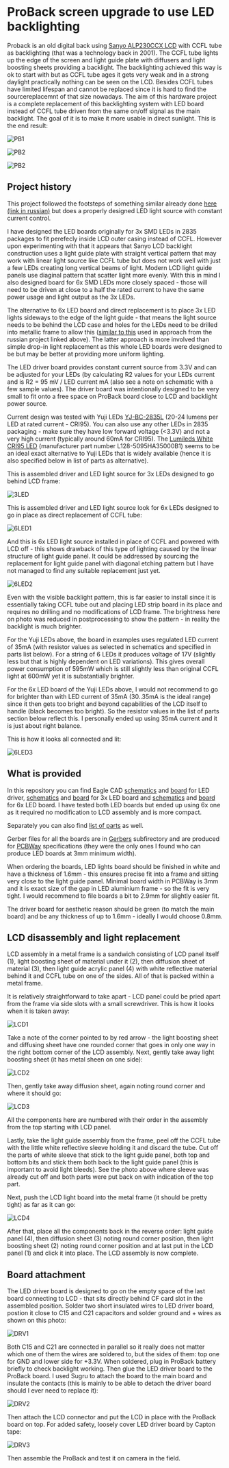 # ProBack screen upgrade to use LED backlighting

Proback is an old digital back using [Sanyo ALP230CCX LCD](Ref/ALP230CCX.pdf) with CCFL tube as backlighting (that was a technology back in 2001). The CCFL tube lights up the edge of the screen and light guide plate with diffusers and light boosting sheets providing a backlight. The backlighting achieved this way is ok to start with but as CCFL tube ages it gets very weak and in a strong daylight practically nothing can be seen on the LCD. Besides CCFL tubes have limited lifespan and cannot be replaced since it is hard to find the sourcereplacemnt of that size nowadays. The aim of this hardware project is a complete replacement of this backlighting system with LED board instead of CCFL tube driven from the same on/off signal as the main backlight. The goal of it is to make it more usable in direct sunlight. This is the end result:

![PB1](Ref/PB-230713-003.jpg)

![PB2](Ref/PB-230713-004.jpg)

![PB2](Ref/PB-230713-002.jpg)

## Project history

This project followed the footsteps of something similar already done [here (link in russian)](https://web.archive.org/web/20171017015512/http://wowcamera.info/viewtopic.php?f=18&t=815&sid=7ef8761ab0095eecd0e935a0096e5fdd&start=740) but does a properly designed LED light source with constant current control.

I have designed the LED boards originally for 3x SMD LEDs in 2835 packages to fit perefecly inside LCD outer casing instead of CCFL. However upon experimenting with that it appears that Sanyo LCD backlight construction uses a light guide plate with straight vertical pattern that may work with linear light source like CCFL tube but does not work well with just a few LEDs creating long vertical beams of light. Modern LCD light guide panels use diaginal pattern that scatter light more evenly. With this in mind I also designed board for 6x SMD LEDs more closely spaced - those will need to be driven at close to a half the rated current to have the same power usage and light output as the 3x LEDs.

The alternative to 6x LED board and direct replacement is to place 3x LED lights sideways to the edge of the light guide - that means the light source needs to be behind the LCD case and holes for the LEDs need to be drilled into metallic frame to allow this ([similar to this](https://web.archive.org/web/20171021101310if_/http://wowcamera.info/download/file.php?id=11161&sid=97ba8f0b739cfa263edd7aab8cd7707e) used in approach from the russian project linked above). The latter approach is more involved than simple drop-in light replacement as this whole LED boards were designed to be but may be better at providing more uniform lighting.

The LED driver board provides constant current source from 3.3V and can be adjusted for your LEDs (by calculating R2 values for your LEDs current and is R2 = 95 mV / LED current mA (also see a note on schematic with a few sample values). The driver board was intentionally designed to be very small to fit onto a free space on ProBack board close to LCD and backlight power source.

Current design was tested with Yuji LEDs [YJ-BC-2835L](https://www.yujiintl.com/bc-2835l-0-2w/) (20-24 lumens per LED at rated current - CRI95). You can also use any other LEDs in 2835 packaging - make sure they have low forward voltage (<3.3V) and not a very high current (typically around 60mA for CRI95). The [Lumileds White CRI95 LED](https://eu.mouser.com/ProductDetail/Lumileds/L128-5095HA35000B1?qs=W%2FMpXkg%252BdQ4dqd7YM%2FLVnw%3D%3D) (manufacturer part number L128-5095HA35000B1) seems to be an ideal exact alternative to Yuji LEDs that is widely available (hence it is also specified below in list of parts as alternative).

This is assembled driver and LED light source for 3x LEDs designed to go behind LCD frame:

![3LED](Ref/LED-230708-003.jpg)

This is assembled driver and LED light source look for 6x LEDs designed to go in place as direct replacement of CCFL tube:

![6LED1](Ref/LED-230708-001.jpg)

And this is 6x LED light source installed in place of CCFL and powered with LCD off - this shows drawback of this type of lighting caused by the linear structure of light guide panel. It could be addressed by sourcing the replacement for light guide panel with diagonal etching pattern but I have not managed to find any suitable replacement just yet.

![6LED2](Ref/LED-230708-002.jpg)

Even with the visible backlight pattern, this is far easier to install since it is essentially taking CCFL tube out and placing LED strip board in its place and requires no drilling and no modifications of LCD frame. The brightness here on photo was reduced in postprocessing to show the pattern - in reality the backlight is much brighter.

For the Yuji LEDs above, the board in examples uses regulated LED current of 35mA (with resistor values as selected in schematics and specified in parts list below). For a string of 6 LEDs it produces voltage of 17V (slightly less but that is highly dependent on LED variations). This gives overall power consumption of 595mW which is still slightly less than original CCFL light at 600mW yet it is substantially brighter.

For the 6x LED board of the Yuji LEDs above, I would not recommend to go for brighter than with LED current of 35mA (30..35mA is the ideal range) since it then gets too bright and beyond capabilities of the LCD itself to handle (black becomes too bright). So the resistor values in the list of parts section below reflect this. I personally ended up using 35mA current and it is just about right balance.

This is how it looks all connected and lit:

![6LED3](Ref/LED-230712-001.jpg)

## What is provided

In this repository you can find Eagle CAD [schematics](LED_Driver_Separate.sch) and [board](LED_Driver_Separate.brd) for LED driver, [schematics](3xLED_Panel.sch) and [board](3xLED_Panel.brd) for 3x LED board and [schematics](6xLED_Panel.sch) and [board](6xLED_Panel.brd) for 6x LED board. I have tested both LED boards but ended up using 6x one as it required no modification to LCD assembly and is more compact.

Separately you can also find [list of parts](BOM.csv) as well.

Gerber files for all the boards are in [Gerbers](Gerbers) subfirectory and are produced for [PCBWay](https://www.pcbway.com/) specifications (they were the only ones I found who can produce LED boards at 3mm minimum width).

When ordering the boards, LED lights board should be finished in white and have a thickness of 1.6mm - this ensures precise fit into a frame and sitting very close to the light guide panel. Minimal board width in PCBWay is 3mm and it is exact size of the gap in LED aluminium frame - so the fit is very tight. I would recommend to file boards a bit to 2.9mm for slightly easier fit.

The driver board for aesthetic reason should be green (to match the main board) and be any thickness of up to 1.6mm - ideally I would choose 0.8mm.

## LCD disassembly and light replacement

LCD assembly in a metal frame is a sandwich consisting of LCD panel itself (1), light boosting sheet of material under it (2), then diffusion sheet of material (3), then light guide acrylic panel (4) with white reflective material behind it and CCFL tube on one of the sides. All of that is packed within a metal frame.

It is relatively straightforward to take apart - LCD panel could be pried apart from the frame via side slots with a small screwdriver. This is how it looks when it is taken away:

![LCD1](Ref/LED-230712-005.jpg)

Take a note of the corner pointed to by red arrow - the light boosting sheet and diffusing sheet have one rounded corner that goes in only one way in the right bottom corner of the LCD assembly. Next, gently take away light boosting sheet (it has metal sheen on one side):

![LCD2](Ref/LED-230712-004.jpg)

Then, gently take away diffusion sheet, again noting round corner and where it should go:

![LCD3](Ref/LED-230712-003.jpg)

All the components here are numbered with their order in the assembly from the top starting with LCD panel.

Lastly, take the light guide assembly from the frame, peel off the CCFL tube with the little white reflective sleeve holding it and discard the tube. Cut off the parts of white sleeve that stick to the light guide panel, both top and bottom bits and stick them both back to the light guide panel (this is important to avoid light bleeds). See the photo above where sleeve was already cut off and both parts were put back on with indication of the top part.

Next, push the LCD light board into the metal frame (it should be pretty tight) as far as it can go:

![LCD4](Ref/LED-230712-002.jpg)

After that, place all the components back in the reverse order: light guide panel (4), then diffusion sheet (3) noting round corner position, then light boosting sheet (2) noting round corner position and at last put in the LCD panel (1) and click it into place. The LCD assembly is now complete.

## Board attachment

The LED driver board is designed to go on the empty space of the last board connecting to LCD - that sits directly behind CF card slot in the assembled position. Solder two short insulated wires to LED driver board, postion it close to C15 and C21 capacitors and solder ground and + wires as shown on this photo:

![DRV1](Ref/LED-230712-006.jpg)

Both C15 and C21 are connected in parallel so it really does not matter which one of them the wires are soldered to, but the sides of them: top one for GND and lower side for +3.3V. When soldered, plug in ProBack battery briefly to check backlight working. Then glue the LED driver board to the ProBack board. I used Sugru to attach the board to the main board and insulate the contacts (this is mainly to be able to detach the driver board should I ever need to replace it):

![DRV2](Ref/LED-230713-001.jpg)

Then attach the LCD connector and put the LCD in place with the ProBack board on top. For added safety, loosely cover LED driver board by Capton tape:

![DRV3](Ref/LED-230713-002.jpg)

Then assemble the ProBack and test it on camera in the field.



